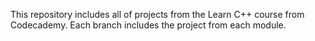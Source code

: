 This repository includes all of projects from the Learn C++ course from Codecademy. Each branch includes the project from each module.
